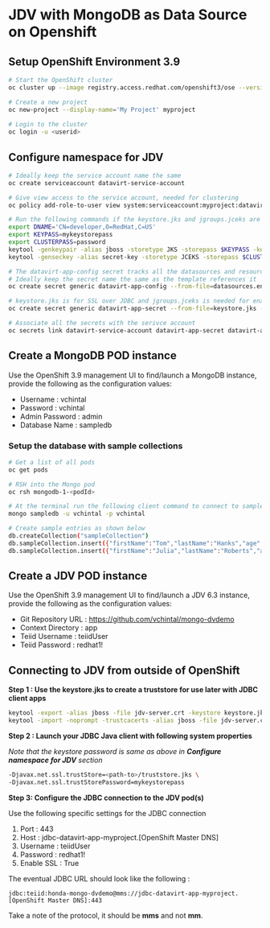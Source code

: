 # JDV with MongoDB as Data Source on Openshift 

## Setup OpenShift Environment 3.9

```sh
# Start the OpenShift cluster
oc cluster up --image registry.access.redhat.com/openshift3/ose --version v3.9.14-2

# Create a new project 
oc new-project --display-name='My Project' myproject
 
# Login to the cluster 
oc login -u <userid>
```
## Configure namespace for JDV

```sh 
# Ideally keep the service account name the same
oc create serviceaccount datavirt-service-account

# Give view access to the service account, needed for clustering
oc policy add-role-to-user view system:serviceaccount:myproject:datavirt-service-account

# Run the following commands if the keystore.jks and jgroups.jceks are not already created
export DNAME='CN=developer,O=RedHat,C=US'
export KEYPASS=mykeystorepass
export CLUSTERPASS=password
keytool -genkeypair -alias jboss -storetype JKS -storepass $KEYPASS -keypass $KEYPASS -dname $DNAME -keystore keystore.jks
keytool -genseckey -alias secret-key -storetype JCEKS -storepass $CLUSTERPASS -keypass $CLUSTERPASS -keystore jgroups.jceks

# The datavirt-app-config secret tracks all the datasources and resource adapter definitions 
# Ideally keep the secret name the same as the template references it
oc create secret generic datavirt-app-config --from-file=datasources.env

# keystore.jks is for SSL over JDBC and jgroups.jceks is needed for enabling SSL for JGroups clustering
oc create secret generic datavirt-app-secret --from-file=keystore.jks --from-file=jgroups.jceks

# Associate all the secrets with the serivce account 
oc secrets link datavirt-service-account datavirt-app-secret datavirt-app-config
```

## Create a MongoDB POD instance

Use the OpenShift 3.9 management UI to find/launch a MongoDB instance, provide the following as the configuration values:
* Username : vchintal
* Password : vchintal 
* Admin Password : admin 
* Database Name : sampledb 

### Setup the database with sample collections

```sh 
# Get a list of all pods
oc get pods

# RSH into the Mongo pod
oc rsh mongodb-1-<podId>

# At the terminal run the following client command to connect to sampledb database
mongo sampledb -u vchintal -p vchintal

# Create sample entries as shown below
db.createCollection("sampleCollection")
db.sampleCollection.insert({"firstName":"Tom","lastName":"Hanks","age":"61"})
db.sampleCollection.insert({"firstName":"Julia","lastName":"Roberts","age":"50"})
```

## Create a JDV POD instance 

Use the OpenShift 3.9 management UI to find/launch a JDV 6.3 instance, provide the following as the configuration values:

* Git Repository URL : https://github.com/vchintal/mongo-dvdemo
* Context Directory : app
* Teiid Username : teiidUser
* Teiid Password : redhat1!

## Connecting to JDV from outside of OpenShift 

**Step 1 : Use the keystore.jks to create a truststore for use later with JDBC client apps**

```sh 
keytool -export -alias jboss -file jdv-server.crt -keystore keystore.jks -storepass $KEYPASS
keytool -import -noprompt -trustcacerts -alias jboss -file jdv-server.crt -keystore truststore.jks -storepass $KEYPASS
```

**Step 2 : Launch your JDBC Java client with following system properties**

_Note that the keystore password is same as above in **Configure namespace for JDV** section_

```sh 
-Djavax.net.ssl.trustStore=<path-to>/truststore.jks \ 
-Djavax.net.ssl.trustStorePassword=mykeystorepass
```

**Step 3: Configure the JDBC connection to the JDV pod(s)**

Use the following specific settings for the JDBC connection
1. Port : 443
2. Host : jdbc-datavirt-app-myproject.[OpenShift Master DNS]
3. Username : teiidUser
4. Password : redhat1!
5. Enable SSL : True 

The eventual JDBC URL should look like the following :

`jdbc:teiid:honda-mongo-dvdemo@mms://jdbc-datavirt-app-myproject.[OpenShift Master DNS]:443`

Take a note of the protocol, it should be **mms** and not **mm**.
